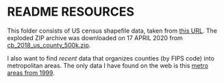 # README RESOURCES

This folder consists of US census shapefile data, taken from [this URL](https://www.census.gov/geographies/mapping-files/time-series/geo/carto-boundary-file.html). The exploded ZIP archive was downloaded on 17 APRIL 2020 from [cb_2018_us_county_500k.zip](https://www2.census.gov/geo/tiger/GENZ2018/shp/cb_2018_us_county_500k.zip).

I also want to find *recent* data that organizes counties (by FIPS code) into metropolitan areas. The only data I have found on the web is this [metro areas from 1999]().
